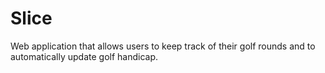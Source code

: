 # Slice
Web application that allows users to keep track of their golf rounds and to automatically update golf handicap. 
